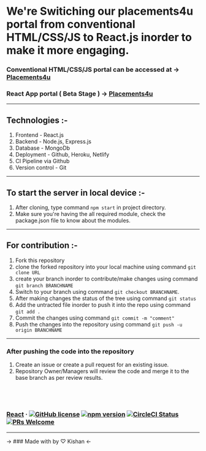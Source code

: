 # We're Switiching our placements4u portal from conventional HTML/CSS/JS to React.js inorder to make it more engaging.
### Conventional HTML/CSS/JS portal can be accessed at -> [Placements4u](https://placements4u.github.io/Placement/index.html)
### React App portal ( Beta Stage ) -> [Placements4u](https://placements4u.netlify.app/)
---
## Technologies :-
1. Frontend - React.js
2. Backend - Node.js, Express.js
3. Database - MongoDb
4. Deployment - Github, Heroku, Netlify
5. CI Pipeline via Github
6. Version control - Git &nbsp;
---
## To start the server in local device :- 
1. After cloning, type command `npm start` in project directory.
2. Make sure you're having the all required module, check the package.json file to know about the modules.

---
## For contribution :-
1. Fork this repository
2. clone the forked repository into your local machine using command `git clone URL`
3. create your branch inorder to contribute/make changes using command `git branch BRANCHNAME`
4. Switch to your branch using command `git checkout BRANCHNAME`.
5. After making changes the status of the tree using command `git status`
6. Add the untracted file inorder to push it into the repo using command  `git add .`
7. Commit the changes using command `git commit -m "comment"`
8. Push the changes into the repository using command `git push -u origin BRANCHNAME`

---

### After pushing the code into the repository
1. Create an issue or create a pull request for an existing issue.
2. Repository Owner/Managers will review the code and merge it to the base branch as per review results.

&nbsp;
&nbsp;
&nbsp;
&nbsp;
---
### [React](https://reactjs.org/) &middot; [![GitHub license](https://img.shields.io/badge/license-MIT-blue.svg)](https://github.com/facebook/react/blob/master/LICENSE) [![npm version](https://img.shields.io/npm/v/react.svg?style=flat)](https://www.npmjs.com/package/react) [![CircleCI Status](https://circleci.com/gh/facebook/react.svg?style=shield&circle-token=:circle-token)](https://circleci.com/gh/facebook/react) [![PRs Welcome](https://img.shields.io/badge/PRs-welcome-brightgreen.svg)](https://reactjs.org/docs/how-to-contribute.html#your-first-pull-request)
---
 -> ### Made with by &#9825; Kishan <-

